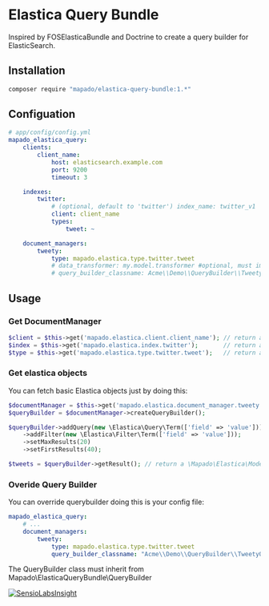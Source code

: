 Elastica Query Bundle
============================

Inspired by FOSElasticaBundle and Doctrine to create a query builder for ElasticSearch.


## Installation
```sh
composer require "mapado/elastica-query-bundle:1.*"
```

## Configuation

```yaml
# app/config/config.yml
mapado_elastica_query:
    clients:
        client_name:
            host: elasticsearch.example.com
            port: 9200
            timeout: 3

    indexes:
        twitter:
            # (optional, default to 'twitter') index_name: twitter_v1
            client: client_name
            types:
                tweet: ~

    document_managers:
        tweety:
            type: mapado.elastica.type.twitter.tweet
            # data_transformer: my.model.transformer #optional, must implements Mapado\ElasticaQueryBundle\DataTransformer\DataTransformerInterface
            # query_builder_classname: Acme\\Demo\\QueryBuilder\\TweetyQueryBuilder # @see "Overide Query Builder" section
```

## Usage
### Get DocumentManager
```php
$client = $this->get('mapado.elastica.client.client_name'); // return a \Elastica\Client object
$index = $this->get('mapado.elastica.index.twitter');       // return a \Elastica\Index object
$type = $this->get('mapado.elastica.type.twitter.tweet');   // return a \Elastica\Type object
```

### Get elastica objects
You can fetch basic Elastica objects just by doing this:
```php
$documentManager = $this->get('mapado.elastica.document_manager.tweety'); // return a \Mapado\ElasticaQueryBundle\DocumentManager
$queryBuilder = $documentManager->createQueryBuilder();

$queryBuilder->addQuery(new \Elastica\Query\Term(['field' => 'value']))
    ->addFilter(new \Elastica\Filter\Term(['field' => 'value']));
    ->setMaxResults(20)
    ->setFirstResults(40);

$tweets = $queryBuilder->getResult(); // return a \Mapado\Elastica\Model\SearchResult
```

### Overide Query Builder
You can override querybuilder doing this is your config file:
```yaml
mapado_elastica_query:
    # ...
    document_managers:
        tweety:
            type: mapado.elastica.type.twitter.tweet
            query_builder_classname: "Acme\\Demo\\QueryBuilder\\TweetyQueryBuilder"
```

The QueryBuilder class must inherit from Mapado\ElasticaQueryBundle\QueryBuilder

[![SensioLabsInsight](https://insight.sensiolabs.com/projects/6994e137-7c92-4f3f-9554-b0e0c18d3aae/big.png)](https://insight.sensiolabs.com/projects/6994e137-7c92-4f3f-9554-b0e0c18d3aae)
